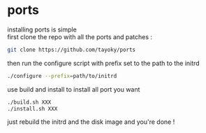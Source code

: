 # ports
installing ports is simple  
first clone the repo with all the ports and patches :  
```sh
git clone https://github.com/tayoky/ports
```
then run the configure script with prefix set to the path to the initrd 
```sh
./configure --prefix=path/to/initrd
```
use build and install to install all port you want
```sh
./build.sh XXX
./install.sh XXX
```
just rebuild the initrd and the disk image and you're done !
